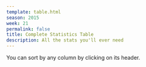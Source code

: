 ```yaml
---
template: table.html
season: 2015
week: 21
permalink: false
title: Complete Statistics Table
description: All the stats you'll ever need
---
```


You can sort by any column by clicking on its header.

